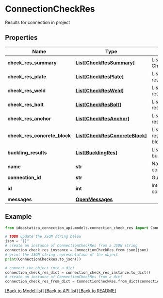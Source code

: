 # ConnectionCheckRes

Results for connection in project

## Properties

Name | Type | Description | Notes
------------ | ------------- | ------------- | -------------
**check_res_summary** | [**List[CheckResSummary]**](CheckResSummary.md) | List of CheckResSummary | [optional] 
**check_res_plate** | [**List[CheckResPlate]**](CheckResPlate.md) | List of check results for plates | [optional] 
**check_res_weld** | [**List[CheckResWeld]**](CheckResWeld.md) | List of check results for welds | [optional] 
**check_res_bolt** | [**List[CheckResBolt]**](CheckResBolt.md) | List of check results for bolts | [optional] 
**check_res_anchor** | [**List[CheckResAnchor]**](CheckResAnchor.md) | List of check results for anchors | [optional] 
**check_res_concrete_block** | [**List[CheckResConcreteBlock]**](CheckResConcreteBlock.md) | List of check results for concrete blocks | [optional] 
**buckling_results** | [**List[BucklingRes]**](BucklingRes.md) | List of results of buckling analysis | [optional] 
**name** | **str** | Name of connection | [optional] 
**connection_id** | **str** | Guid of connection | [optional] 
**id** | **int** | Integer Id of connection | [optional] 
**messages** | [**OpenMessages**](OpenMessages.md) |  | [optional] 

## Example

```python
from ideastatica_connection_api.models.connection_check_res import ConnectionCheckRes

# TODO update the JSON string below
json = "{}"
# create an instance of ConnectionCheckRes from a JSON string
connection_check_res_instance = ConnectionCheckRes.from_json(json)
# print the JSON string representation of the object
print(ConnectionCheckRes.to_json())

# convert the object into a dict
connection_check_res_dict = connection_check_res_instance.to_dict()
# create an instance of ConnectionCheckRes from a dict
connection_check_res_from_dict = ConnectionCheckRes.from_dict(connection_check_res_dict)
```
[[Back to Model list]](../README.md#documentation-for-models) [[Back to API list]](../README.md#documentation-for-api-endpoints) [[Back to README]](../README.md)



